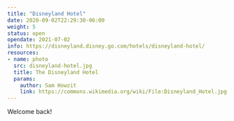 ```yaml
---
title: "Disneyland Hotel"
date: 2020-09-02T22:29:30-06:00
weight: 5
status: open
opendate: 2021-07-02
info: https://disneyland.disney.go.com/hotels/disneyland-hotel/
resources:
- name: photo
  src: disneyland-hotel.jpg
  title: The Disneyland Hotel
  params:
    author: Sam Howzit
    link: https://commons.wikimedia.org/wiki/File:Disneyland_Hotel.jpg
---
```


Welcome back!
